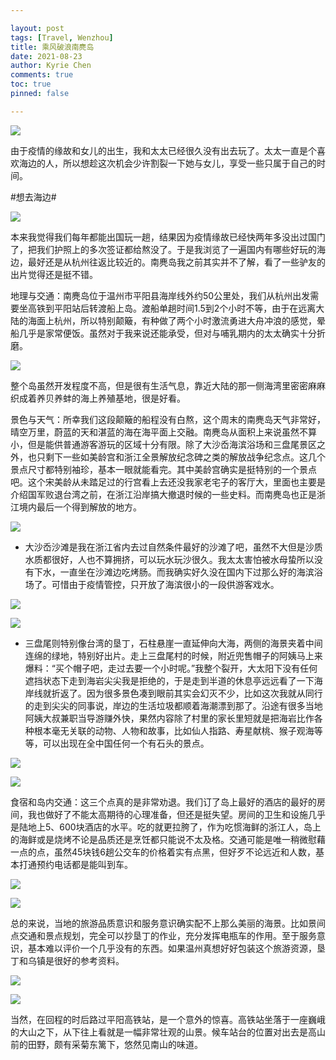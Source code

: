 ```yaml
---

layout: post
tags: [Travel, Wenzhou]
title: 乘风破浪南麂岛
date: 2021-08-23
author: Kyrie Chen
comments: true
toc: true
pinned: false

---
```


![](https://raw.githubusercontent.com/kakack/kakack.github.io/master/_images/nanji-1.JPG)

由于疫情的缘故和女儿的出生，我和太太已经很久没有出去玩了。太太一直是个喜欢海边的人，所以想趁这次机会少许割裂一下她与女儿，享受一些只属于自己的时间。

#想去海边# 

![](https://raw.githubusercontent.com/kakack/kakack.github.io/master/_images/nanji-2.JPG)

本来我觉得我们每年都能出国玩一趟，结果因为疫情缘故已经快两年多没出过国门了，把我们护照上的多次签证都给熬没了。于是我浏览了一遍国内有哪些好玩的海边，最好还是从杭州往返比较近的。南麂岛我之前其实并不了解，看了一些驴友的出片觉得还是挺不错。

地理与交通：南麂岛位于温州市平阳县海岸线外约50公里处，我们从杭州出发需要坐高铁到平阳站后转渡船上岛。渡船单趟时间1.5到2个小时不等，由于在远离大陆的海面上杭州，所以特别颠簸，有种做了两个小时激流勇进大舟冲浪的感觉，晕船几乎是家常便饭。虽然对于我来说还能承受，但对与哺乳期内的太太确实十分折磨。


![](https://raw.githubusercontent.com/kakack/kakack.github.io/master/_images/nanji-3.jpg)

整个岛虽然开发程度不高，但是很有生活气息，靠近大陆的那一侧海湾里密密麻麻织成着养贝养蚌的海上养殖基地，很是好看。

景色与天气：所幸我们这段颠簸的船程没有白熬，这个周末的南麂岛天气非常好，晴空万里，蔚蓝的天和湛蓝的海在海平面上交融。南麂岛从面积上来说虽然不算小，但是能供普通游客游玩的区域十分有限。除了大沙岙海滨浴场和三盘尾景区之外，也只剩下一些如美龄宫和浙江全景解放纪念碑之类的解放战争纪念点。这几个景点尺寸都特别袖珍，基本一眼就能看完。其中美龄宫确实是挺特别的一个景点吧。这个宋美龄从未踏足过的行宫看上去还没我家老宅子的客厅大，里面也主要是介绍国军败退台湾之前，在浙江沿岸搞大撤退时候的一些史料。而南麂岛也正是浙江境内最后一个得到解放的地方。


![](https://raw.githubusercontent.com/kakack/kakack.github.io/master/_images/nanji-9.jpg)


- 大沙岙沙滩是我在浙江省内去过自然条件最好的沙滩了吧，虽然不大但是沙质水质都很好，人也不算拥挤，可以玩水玩沙很久。我太太害怕被水母蛰所以没有下水，一直坐在沙滩边吃烤肠。而我确实好久没在国内下过那么好的海滨浴场了。可惜由于疫情管控，只开放了海滨很小的一段供游客戏水。


![](https://raw.githubusercontent.com/kakack/kakack.github.io/master/_images/nanji-5.jpg)

![](https://raw.githubusercontent.com/kakack/kakack.github.io/master/_images/nanji-6.jpg)

- 三盘尾则特别像台湾的垦丁，石柱悬崖一直延伸向大海，两侧的海景夹着中间连绵的绿地，特别好出片。走上三盘尾村的时候，附近兜售帽子的阿姨马上来爆料：“买个帽子吧，走过去要一个小时呢。”我整个裂开，大太阳下没有任何遮挡状态下走到海岩尖尖我是拒绝的，于是走到半道的休息亭远远看了一下海岸线就折返了。因为很多景色凑到眼前其实会幻灭不少，比如这次我就从同行的走到尖尖的同事说，岸边的生活垃圾都顺着海潮漂到那了。沿途有很多当地阿姨大叔兼职当导游赚外快，果然内容除了村里的家长里短就是把海岩比作各种根本毫无关联的动物、人物和故事，比如仙人指路、寿星献桃、猴子观海等等，可以出现在全中国任何一个有石头的景点。


![](https://raw.githubusercontent.com/kakack/kakack.github.io/master/_images/nanji-7.jpg)

![](https://raw.githubusercontent.com/kakack/kakack.github.io/master/_images/nanji-8.jpg)


食宿和岛内交通：这三个点真的是非常劝退。我们订了岛上最好的酒店的最好的房间，我也做好了不能太高期待的心理准备，但还是挺失望。房间的卫生和设施几乎是陆地上5、600块酒店的水平。吃的就更拉胯了，作为吃惯海鲜的浙江人，岛上的海鲜或是烧烤不论是品质还是烹饪都只能说不太及格。交通可能是唯一稍微慰藉一点的点，虽然45块钱6趟公交车的价格着实有点黑，但好歹不论远近和人数，基本打通预约电话都是能叫到车。

![](https://raw.githubusercontent.com/kakack/kakack.github.io/master/_images/nanji-4.jpg)


![](https://raw.githubusercontent.com/kakack/kakack.github.io/master/_images/nanji-10.jpg)

总的来说，当地的旅游品质意识和服务意识确实配不上那么美丽的海景。比如景间点交通和景点规划，完全可以抄垦丁的作业，充分发挥电瓶车的作用。至于服务意识，基本难以评价一个几乎没有的东西。如果温州真想好好包装这个旅游资源，垦丁和乌镇是很好的参考资料。

![](https://raw.githubusercontent.com/kakack/kakack.github.io/master/_images/nanji-11.jpg)

![](https://raw.githubusercontent.com/kakack/kakack.github.io/master/_images/nanji-12.jpg)

当然，在回程的时后路过平阳高铁站，是一个意外的惊喜。高铁站坐落于一座巍峨的大山之下，从下往上看就是一幅非常壮观的山景。候车站台的位置对出去是高山前的田野，颇有采菊东篱下，悠然见南山的味道。



